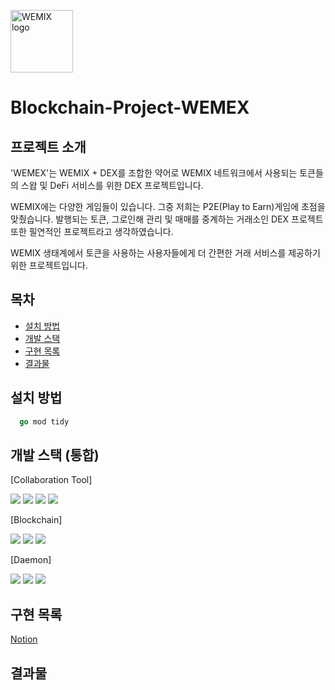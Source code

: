 <a href="https://stakingcrypto.info/ko/coins/wemix/logo"><img src="https://stakingcrypto.info/static/assets/coins/wemix-logo.png" width="100" height="100" title="WEMIX logo" alt="WEMIX logo"></a>
# Blockchain-Project-WEMEX
## 프로젝트 소개
'WEMEX'는 WEMIX + DEX를 조합한 약어로 WEMIX 네트워크에서 사용되는 토큰들의 스왑 및 DeFi 서비스를 위한 DEX 프로젝트입니다.

WEMIX에는 다양한 게임들이 있습니다. 그중 저희는 P2E(Play to Earn)게임에 초점을 맞췄습니다. 발행되는 토큰, 그로인해 관리 및 매매를 중계하는 거래소인 DEX 프로젝트 또한 필연적인 프로젝트라고 생각하였습니다.

WEMIX 생태계에서 토큰을 사용하는 사용자들에게 더 간편한 거래 서비스를 제공하기 위한 프로젝트입니다.

## 목차
  - [설치 방법](#설치-방법)
  - [개발 스택](#개발-스택-통합)
  - [구현 목록](#구현-목록)
  - [결과물](#결과물)


## 설치 방법
```go
  go mod tidy
```
## 개발 스택 (통합)

[Collaboration Tool]

<img src="https://img.shields.io/badge/Discord-5865F2?style=for-the-badge&logo=discord&logoColor=white"> <img src="https://img.shields.io/badge/Notion-000000?style=for-the-badge&logo=notion&logoColor=white"> <img src="https://img.shields.io/badge/Git-F05032?style=for-the-badge&logo=git&logoColor=white"> <img src="https://img.shields.io/badge/GitHub-181717?style=for-the-badge&logo=github&logoColor=white">

[Blockchain]

<img src="https://img.shields.io/badge/Solidity-363636?style=for-the-badge&logo=solidity&logoColor=white"> <img src="https://img.shields.io/badge/Truffle-5E464D?style=for-the-badge&logo=truffle&logoColor=white"> <img src="https://img.shields.io/badge/Ganache-E4A663?style=for-the-badge&logo=ganache&logoColor=white"> 

[Daemon]

<img src="https://img.shields.io/badge/Wemix Network-CD4CFC?style=for-the-badge&logo=wemix&logoColor=white"> <img src="https://img.shields.io/badge/Go-00ADD8?style=for-the-badge&logo=go&logoColor=black"> <img src="https://img.shields.io/badge/MongoDB-47A248?style=for-the-badge&logo=mongodb&logoColor=white">



## 구현 목록

[Notion](#https://www.notion.so/codestates/WEMEX-f8f2d9d98e164743b9efc67870884a52)

## 결과물

